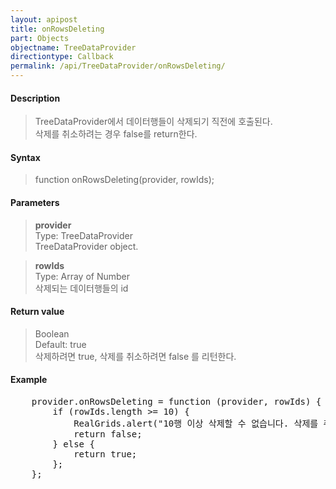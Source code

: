 ```yaml
---
layout: apipost
title: onRowsDeleting
part: Objects
objectname: TreeDataProvider
directiontype: Callback
permalink: /api/TreeDataProvider/onRowsDeleting/
---
```



#### Description

> TreeDataProvider에서 데이터행들이 삭제되기 직전에 호출된다.  
> 삭제를 취소하려는 경우 false를 return한다.  

#### Syntax

> function onRowsDeleting(provider, rowIds);  

#### Parameters

> **provider**  
> Type: TreeDataProvider  
> TreeDataProvider object.  

> **rowIds**  
> Type: Array of Number  
> 삭제되는 데이터행들의 id  

#### Return value

> Boolean  
> Default: true  
> 삭제하려면 true, 삭제를 취소하려면 false 를 리턴한다.  

#### Example

<pre class="prettyprint">
    provider.onRowsDeleting = function (provider, rowIds) {
        if (rowIds.length >= 10) {
            RealGrids.alert("10행 이상 삭제할 수 없습니다. 삭제를 취소 합니다.");
            return false;  
        } else {
            return true;
        };
    };
</pre>

